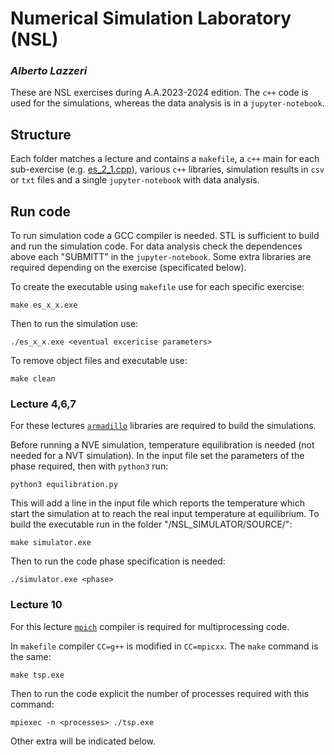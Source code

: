 # Numerical Simulation Laboratory (NSL)
### _Alberto Lazzeri_

These are NSL exercises during A.A.2023-2024 edition. The `c++` code is used for the simulations, whereas the data analysis is in a `jupyter-notebook`.

## Structure
Each folder matches a lecture and contains a `makefile`, a `c++` main for each sub-exercise (e.g. [es_2_1.cpp](/lezione_2/es_2_1.cpp)), various `c++` libraries, simulation results in `csv` or `txt` files and a single `jupyter-notebook` with data analysis.

## Run code
To run simulation code a GCC compiler is needed. STL is sufficient to build and run the simulation code. For data analysis check the dependences above each "SUBMITT" in the `jupyter-notebook`.
Some extra libraries are required depending on the exercise (specificated below).

To create the executable using `makefile` use for each specific exercise:

```shell
make es_x_x.exe
```
Then to run the simulation use:

```shell
./es_x_x.exe <eventual excericise parameters>
```

To remove object files and executable use:

```shell
make clean
```

### Lecture 4,6,7

For these lectures [`armadillo`](https://arma.sourceforge.net/) libraries are required to build the simulations.

Before running a NVE simulation, temperature equilibration is needed (not needed for a NVT simulation). In the input file set the parameters of the phase required, then with `python3` run:
```shell
python3 equilibration.py
```
This will add a line in the input file which reports the temperature which start the simulation at to reach the real input temperature at equilibrium.
To build the executable run in the folder "/NSL_SIMULATOR/SOURCE/":
```shell
make simulator.exe
```
Then to run the code phase specification is needed:
```shell
./simulator.exe <phase>
```

### Lecture 10

For this lecture [`mpich`](https://www.mpich.org/) compiler is required for multiprocessing code.

In `makefile` compiler `CC=g++` is modified in `CC=mpicxx`. The `make` command is the same:
```shell
make tsp.exe
```

Then to run the code explicit the number of processes required with this command:
```shell
mpiexec -n <processes> ./tsp.exe
```

Other extra will be indicated below.